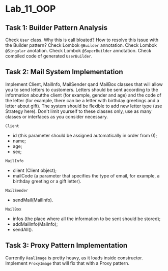 # Lab_11_OOP

## Task 1: Builder Pattern Analysis
Check `User` class. Why this is call bloated? How to resolve this issue with the Builder pattern? Check Lombok `@Builder` annotation. Check Lombok `@Singular` anotation. Check Lombok `@SuperBuilder` annotation. Check compiled code of generated `UserBuilder`.

## Task 2: Mail System Implementation
Implement Client, MailInfo, MailSender qand MailBox classes that will allow you to send letters to customers. Letters should be sent according to the information aboutthe client (for example, gender and age) and the code of the letter (for example, there can be a letter with birthday greetings and a letter about gift). The system should be flexible to add new letter type (use Strategy here).
Don't limit yourself to these classes only, use as many classes or interfaces as you consider necessary.

`Client`
* id (this parameter should be assigned automatically in order from 0);
* name;  
* age;
* sex;

`MailInfo`
* client (Client object);
* mailCode (a parameter that specifies the type of email, for example, a birthday greeting or a gift letter).

`MailSender`
* sendMail(MailInfo).

`MailBox`
* infos (the place where all the information to be sent should be stored);
* addMailInfo(MaiInfo);
* sendAll().

## Task 3: Proxy Pattern Implementation  
Currently `RealImage` is pretty heavy, as it loads inside constructor. Implement `ProxyImage` that will fix that with a Proxy pattern.